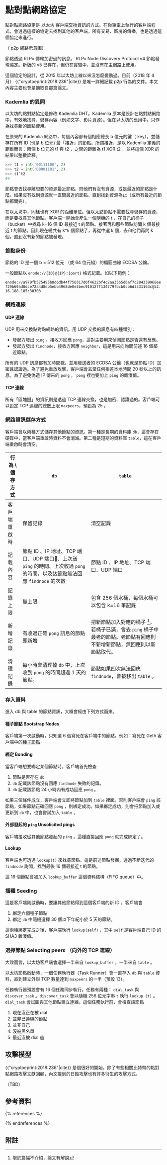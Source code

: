 # 點對點網路協定


點對點網路協定是 以太坊 客戶端交換資訊的方式。在你筆電上執行的客戶端程式，會透過這樣的協定去找到其他的客戶端。所有交易、區塊的傳播，也是透過這個協定來進行。

（ p2p 網路示意圖）

節點透過 RLPx 傳輸加密過的訊息。 RLPx Node Discovery Protocol v4 節點發現協定。新版的 v5 已存在，但仍在實驗中，並沒有在主網路上使用。

這個協定的設計，從 2015 年以太坊上線以來沒怎麼變動過。目前（2018 年 4 月） {{"cryptoeprint:2018:236"|cite}} 是唯一詳細記載 p2p 行為的文件。本文內容主要也會是摘取自那篇論文。


### Kademlia 的異同

以太坊的點對點協定是修改 Kademlia DHT。Kademlia 原本是設計在點對點網路中，有效地找尋、儲存內容（例如文字、影片資源）。但在以太坊的應用中，只作為找尋新的節點使用。

在原來的 Kademlia 網路中，每個內容都有個相應總長 b 位元的鍵（ key），並儲存在所有 ID (也是 b 位元) 最「接近」的節點。所謂接近，是以 Kademlia 定義的距離而言：兩個 b 位元的 t1 與 t2 ，之間的距離為 t1 XOR t2 ，並將這個 XOR 的結果以整數詮釋。

```python
>>> t1 = int('00111100', 2)
>>> t2 = int('00001101', 2)
>>> t1^t2
49
```

節點會去找尋離想要的資源最近節點，問他們有沒有資源，或是最近的節點是什麼。如果沒有找到資源就一直問最近的節點，直到找到資源為止（或所有最近的節點都問完）。

在以太坊中，同樣也有 XOR 的距離單位。但以太訪節點不需要找尋儲存的資源，而是要找尋其他節點。客戶端一開始會產生一個隨機的 t ，在自己的桶子（bucket）中找尋 k=16 個 ID 最接近 t 的節點。接著再和那些節點訪問 k 個最接近 t 的節點。因此現在總共有  k*k 個節點了，再從中選 k 個，去和他們再問 k 個，直到沒有新的節點被發現。

### 節點身份

節點的 ID 是一個 b = 512 位元 （或 64 位元組）的橢圓曲線 ECDSA 公鑰。

一般節點以 `enode://{ID}@{IP}:{port}` 格式記載。如以下範例：

`enode://a979fb575495b8d6db44f750317d0f4622bf4c2aa3365d6af7c284339968eef29b69ad0dce72a4d8db5ebb4968de0e3bec910127f134779fbcb0cb6d3331163c@52.16.188.185:30303`

### 網路連線

#### UDP 連線

UDP 用來交換點對點網路的資訊。用 UDP 交換的訊息有四種類別：

- 發起方發出 `ping` ，接收方回應 `pong`，這對主要用來偵測節點是否還有反應。 
- 發起方發出 `findnode`，接收方回應 `neighbor`，這是用來向詢問前述 16 個鄰近節點。

所有的 UDP 訊息都有加時間戳，並用發送者的 ECDSA 公鑰（也就是節點 ID）加密且認證過。為了避免重放攻擊，客戶端會丟棄任何相差本地時間 20 秒以上的訊息。為了避免偽造 IP 傳來的 `pong` ， `pong` 裡也要加上 `ping` 的雜湊值。

#### TCP 連線

所有「區塊鏈」的資訊則是透過 TCP 連線交換，也是加密、認證過的。客戶端可以設定 TCP 連線的總數上限 `maxpeers`，預設為 25 。

### 網路資訊儲存方式

客戶端會以兩種方式儲存其他節點的資訊。第一種是長期的資料庫 `db`，這會存在硬碟中，當客戶端重啟時資料不會消滅。第二種是短期的資料庫 `table`，這在客戶端重啟時會清空。

| 行為 \ 儲存方式       | `db`          | `table`       |
| ------------- | ------------- | ------------- |
| 客戶端重啟時    | 保留記錄       | 清空記錄       |
| 記載內容  | 節點 ID 、IP 地址、TCP 端口、UDP 端口、上次送 `ping` 的時間、上次收過 `pong` 的時間，以及該節點無法回應 `findnode` 的次數  | 節點 ID 、IP 地址、TCP 端口、UDP 端口 |
|記錄上限| 無上限|包含 256 個水桶，每個水桶可以包含 k=16 筆記錄 |
|新增記錄|有收過正確 `pong` 訊息的節點即新增| 把新節點加入對應的桶子 [^1]，若桶子已滿，會去 `ping` 桶子中最老的節點。老節點有回應則不新增新節點，無回應則以新節點取代。|
| 清理記錄 |每小時會清理掉 `db` 中，上次收到 `pong` 的時間超過 1 天的節點。 |節點如果四次無法回應 `findnode`，會被移出 `table` 。|

### 存入資料

進入 db 與 table 的節點資訊，大概會經由下列方式而來。

#### 種子節點 Bootstrap Nodes

客戶端第一次啟動時，只知道 6 個寫死在客戶端中的節點。例如：寫死在 Geth 客戶端中的[種子節點](https://github.com/ethereum/go-ethereum/blob/master/params/bootnodes.go)


#### 綁定 Bonding

當客戶端想要綁定某個節點時，客戶端首先檢查

1. 節點是否存在 `db`
2. `db` 記載該節點沒有回應 `findnode` 失敗的記錄。
3. `db` 記載該節點 24 小時內有成功回應 `pong` 。

如果三個條件成立，客戶端會立即將節點加到 `table` 裡面。否則客戶端會 `ping` 該節點，如果節點正確回應 `pong` ，則綁定成功。如果綁定成功，則會把節點加入或更新到 `db` 中，也會嘗試加入 `table` 。

#### 外部發起的 `ping` Unsolicited pings

客戶端接收從其他節點發起的 `ping` ，這種直接回應 `pong` 就完成綁定了。

#### Lookup

客戶端也可透過 `lookup(t)` 來找尋節點。這是前述節點發掘，透過不斷迭代的 `findnode` 詢問，找到最後 16 個最接近 t 的節點。

這 16 個節點會被加入 `lookup_buffer` 這個資料結構（FIFO queue）中。

### 播種 Seeding

這是客戶端剛啟動時，要讓其他節點得到這個客戶端的新 ID 。客戶端會

1. 綁定六個種子節點
2. 綁定 `db` 中隨機選擇 30 個以下年紀小於 5 天的節點。

這兩種綁定完成之後，客戶端執行 `lookup(self)` ，其中 `self` 是客戶端自己 ID 的 SHA3 雜湊值。

### 選擇節點 Selecting peers （向外的 TCP 連線）

大致而言，以太坊客戶端會選擇一半來自 `lookup_buffer` ，一半來自 `table` 。

以太坊節點啟動時，一個任務執行器（Task Runner）會一直存入 `db` 與 `table` 資料，直到建立外聯 TCP 數量達到 `maxpeers` 的一半（預設 13）。

任務執行器預設會有 16 個任務同步執行。任務有兩種： `dial_task` 與 `discover_task` 。`discover_task` 會以隨機 256 位元字串 `t` 執行 `lookup (t)` 。`dial_task` 會試圖與其他節點建立連線。這個任務執行前，會檢查該節點

 1. 現在沒正在被 dial
 2. 並非已連線的節點
 3. 並非自己
 4. 沒被黑名單
 5. 最近沒被 dial 過


## 攻擊模型

{{"cryptoeprint:2018:236"|cite}} 是個很好的開始。除了有些相關比特幣的點對點網路攻擊文獻回顧，內文提到的日蝕攻擊也有許多衍生的攻擊方式。

（TBD）

## 參考資料

{% references %}

{% endreferences %}

## 附註

[^1]: 限於篇幅不介紹，論文有解說
